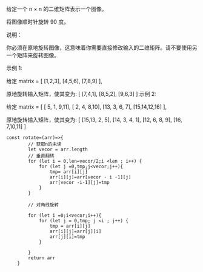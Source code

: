 给定一个 n × n 的二维矩阵表示一个图像。

将图像顺时针旋转 90 度。

说明：

你必须在原地旋转图像，这意味着你需要直接修改输入的二维矩阵。请不要使用另一个矩阵来旋转图像。

示例 1:

给定 matrix =
[
[1,2,3],
[4,5,6],
[7,8,9]
],

原地旋转输入矩阵，使其变为:
[
[7,4,1],
[8,5,2],
[9,6,3]
]
示例 2:

给定 matrix =
[
[ 5, 1, 9,11],
[ 2, 4, 8,10],
[13, 3, 6, 7],
[15,14,12,16]
],

原地旋转输入矩阵，使其变为:
[
[15,13, 2, 5],
[14, 3, 4, 1],
[12, 6, 8, 9],
[16, 7,10,11]
]

```
const rotate=(arr)=>{
        // 获取n的未读
        let vecor = arr.length
        // 垂直翻转
        for (let i = 0,len=vecor/2;i <len ; i++) {
            for (let j =0,tmp;j<vecor;j++){
                tmp= arr[i][j]
                arr[i][j]=arr[vecor - i -1][j]
                arr[vecor -i-1][j]=tmp
            }
        }

        // 对角线旋转

        for (let i =0;i<vecor;i++){
            for (let j = 0,tmp; j <i ; j++) {
                tmp = arr[i][j]
                arr[i][j]=arr[j][i]
                arr[j][i]=tmp
            }

        }
        return arr
    }
```
